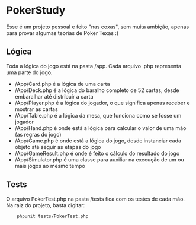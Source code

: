 # PokerStudy

Esse é um projeto pessoal e feito "nas coxas", sem muita ambição, apenas para provar algumas teorias de Poker Texas :)

## Lógica

Toda a lógica do jogo está na pasta /app. Cada arquivo .php representa uma parte do jogo.
 - /App/Card.php é a lógica de uma carta
 - /App/Deck.php é a lógica do baralho completo de 52 cartas, desde embaralhar até distribuir a carta
 - /App/Player.php é a lógica do jogador, o que significa apenas receber e mostrar as cartas
 - /App/Table.php é a lógica da mesa, que funciona como se fosse um jogador
 - /App/Hand.php é onde está a lógica para calcular o valor de uma mão (as regras do jogo)
 - /App/Game.php é onde está a lógica do jogo, desde instanciar cada objeto até seguir as etapas do jogo
 - /App/GameResult.php é onde é feito o cálculo do resultado do jogo
 - /App/Simulator.php é uma classe para auxiliar na execução de um ou mais jogos ao mesmo tempo

## Tests

O arquivo PokerTest.php na pasta /tests fica com os testes de cada mão. Na raiz do projeto, basta digitar:

		phpunit tests/PokerTest.php